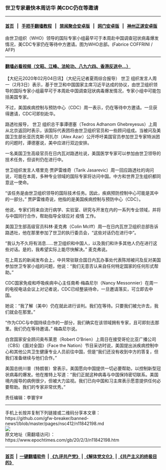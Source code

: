 ### 世卫专家最快本周访华 美CDC仍在等邀请
------------------------

#### [首页](https://github.com/gfw-breaker/banned-news1/blob/master/README.md) &nbsp;&nbsp;|&nbsp;&nbsp; [手把手翻墙教程](https://github.com/gfw-breaker/guides/wiki) &nbsp;&nbsp;|&nbsp;&nbsp; [禁闻聚合安卓版](https://github.com/gfw-breaker/bn-android) &nbsp;&nbsp;|&nbsp;&nbsp; [网门安卓版](https://github.com/oGate2/oGate) &nbsp;&nbsp;|&nbsp;&nbsp; [神州正道安卓版](https://github.com/SzzdOgate/update) 



<div><img alt="" class="aligncenter wp-post-image" src="https://i.epochtimes.com/assets/uploads/2019/03/b808a9747756e1c982a7b2d73c1110b8-600x400.jpg"/>
<div class="red16 caption">
 由世卫组织（WHO）领导的国际专家小组最早可于本周赴中国调查冠状病毒爆发情况，美CDC专家仍在等待中方邀请。图为WHO总部。(Fabrice COFFRINI / AFP)
</div>
</div><hr/>

#### [翻墙必看视频（文昭、江峰、法轮功、八九六四、香港反送中...）](https://github.com/gfw-breaker/banned-news1/blob/master/pages/link3.md)

<div><p>
 【大纪元2020年02月04日讯】（大纪元记者夏雨综合报导）
 <ok href="https://www.epochtimes.com/gb/tag/%E4%B8%96%E5%8D%AB.html">
  世卫
 </ok>
 组织发言人周一（2月3日）表示，基于世卫和中国国家主席习近平达成的协议，由世卫组织领导的国际专家小组最早可于本周赴中国调查冠状病毒爆发情况，专家小组中可能包括美国专家。
</p>
<p>
 不过，美国疾病控制与预防中心（CDC）周一表示，仍在等待中方邀请。一旦获得邀请，CDC可即刻赴华。
</p>
<p>
 路透社报导，
 <ok href="https://www.epochtimes.com/gb/tag/%E4%B8%96%E5%8D%AB.html">
  世卫
 </ok>
 组织总干事谭德塞（Tedros Adhanom Ghebreyesus）上周从北京返回时表示，该国际代表团将由世卫组织官员和一些顾问组成。当被问及美国卫生部长亚历克斯·阿扎尔（Alex Azar）公开呼吁美国官员参加世卫专家特派团的问题时，谭德塞说，美中应进行双边安排。
</p>
<p>
 一名美国卫生高级官员在日内瓦对路透社说，美国医学专家可以参加由世卫领导的技术任务，但谈判仍在进行中。
</p>
<p>
 世卫组织发言人塔里克·贾萨雷维奇（Tarik Jasarevic）周一回应路透社的询问说，可能在本周，多种专业领域的国际专家将访问中国。中方和世界卫生组织都同意这一使命。
</p>
<p>
 “该任务是由世卫组织领导的国际技术任务。因此，疾病预防控制中心可能是其中的一部分。” 贾萨雷维奇说，他指的是美国疾病控制与预防中心（CDC）。
</p>
<p>
 他说，专家们将来自流行病学、实验室、研究与开发在内的一系列专业领域，并将与中国同行合作，帮助指导全球应对
 <ok href="https://www.epochtimes.com/gb/tag/%E7%96%AB%E6%83%85.html">
  疫情
 </ok>
 工作。
</p>
<p>
 美国卫生部高级官员科林·麦克弗（Colin McIff）周一在日内瓦世卫组织总部告诉路透社，他在那里参加了世卫的执行委员会，“这些对话仍在进行中”。
</p>
<p>
 “我认为不久将有消息……世卫组织和中国人，以及我们和许多其他人仍在进行这些对话。是的，我希望实际上能尽快解决。” 麦克弗说。
</p>
<p>
 在上周五的新闻发布会上，中共常驻联合国日内瓦办事处代表陈旭被问及反对美国参加世卫专家小组的问题，他说：“我们无意否认来自任何特定国家的任何形式帮助。”
</p>
<p>
 CDC国家免疫和呼吸疾病中心主任南希·梅森尼尔（Nancy Messonnier）在周一的电视电话会议上对记者说，CDC已经整装待命，一旦邀请落实，可立即去中国。
</p>
<p>
 她说：“我了解（美中）仍在就此进行谈判。我们在等待。只要我们被允许去，我们就会在那里。”
</p>
<p>
 “作为CDC与中国持续合作的一部分，我们确实在该领域拥有专家，且可即刻去那里。我们仍在等待邀请。” 梅森尼尔说。
</p>
<p>
 白宫国家安全顾问奥布莱恩（Robert O’Brien）上周日在接受哥伦比亚广播公司（CBS）《面对全国》（Face the Nation）节目采访时说，美国提出派疾病控制中心和其他公共卫生健康专业人员前往中国，但是“我们还没有收到中方的答复，但我们准备继续与他们合作。”
</p>
<p>
 美国总统川普（特朗普）曾表示，美国愿向中国提供一切必要帮助，以控制新型冠状病毒的爆发。他在推特上写道：“我们正就这种病毒与中国保持密切联系。美国境内报导的病例很少，但被大力监视。我们已向中国和习主席表示愿意提供任何必要帮助。我们的专家非常优秀。”
</p>
<p>
 责任编辑：李寰宇#
</p>
</div>
<hr/>
手机上长按并复制下列链接或二维码分享本文章：<br/>
https://github.com/gfw-breaker/banned-news1/blob/master/pages/nsc412/n11842198.md <br/>
<a href='https://github.com/gfw-breaker/banned-news1/blob/master/pages/nsc412/n11842198.md'><img src='https://github.com/gfw-breaker/banned-news1/blob/master/pages/nsc412/n11842198.md.png'/></a> <br/>
原文地址（需翻墙访问）：https://www.epochtimes.com/gb/20/2/3/n11842198.htm


------------------------
#### [首页](https://github.com/gfw-breaker/banned-news1/blob/master/README.md) &nbsp;|&nbsp; [一键翻墙软件](https://github.com/gfw-breaker/nogfw/blob/master/README.md) &nbsp;| [《九评共产党》](https://github.com/gfw-breaker/9ping.md/blob/master/README.md#九评之一评共产党是什么) | [《解体党文化》](https://github.com/gfw-breaker/jtdwh.md/blob/master/README.md) | [《共产主义的终极目的》](https://github.com/gfw-breaker/gczydzjmd.md/blob/master/README.md)


<img src='http://gfw-breaker.win/banned-news/pages/nsc412/n11842198.md' width='0px' height='0px'/>